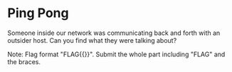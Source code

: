 Ping Pong
===========

Someone inside our network was communicating back and forth with an outsider host. Can you find what they were talking about?

Note: Flag format "FLAG{{<text>}}". Submit the whole part including "FLAG" and the braces.
